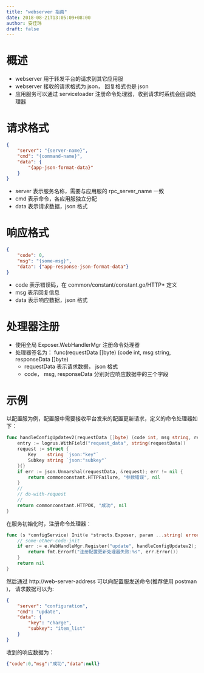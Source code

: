 ```yaml
---
title: "webserver 指南"
date: 2018-08-21T13:05:09+08:00
author: 安佳玮
draft: false
---
```


# 概述

* webserver 用于转发平台的请求到其它应用服
* webserver 接收的请求格式为 json， 回复格式也是 json
* 应用服务可以通过 serviceloader 注册命令处理器，收到请求时系统会回调处理器

# 请求格式

```json
{
    "server": "{server-name}", 
    "cmd": "{command-name}",
    "data": {
        "{app-json-format-data}"
    }
}
```

* server 表示服务名称，需要与应用服的 rpc_server_name 一致
* cmd 表示命令，各应用服独立分配
* data 表示请求数据，json 格式

# 响应格式

```json
{
    "code": 0,
    "msg": "{some-msg}",
    "data": {"app-response-json-format-data"}
}
```

* code 表示错误码，在 common/constant/constant.go/HTTP* 定义
* msg 表示回复信息
* data 表示响应数据，json 格式


# 处理器注册

* 使用全局 Exposer.WebHandlerMgr 注册命令处理器
* 处理器签名为： func(requestData []byte) (code int, msg string, responseData []byte)
    * requestData 表示请求数据， json 格式
    * code， msg, responseData 分别对应响应数据中的三个字段

# 示例

以配置服为例，配置服中需要接收平台发来的配置更新请求，定义的命令处理器如下：

```go
func handleConfigUpdatev2(requestData []byte) (code int, msg string, responseData []byte) {
	entry := logrus.WithField("request_data", string(requestData))
	request := struct {
		Key    string `json:"key"`
		Subkey string `json:"subkey"`
	}{}
	if err := json.Unmarshal(requestData, &request); err != nil {
		return commonconstant.HTTPFailure, "参数错误", nil
    }
    // 
    // do-with-request
    //
	return commonconstant.HTTPOK, "成功", nil
}
```

在服务初始化时，注册命令处理器： 

```go 
func (s *configService) Init(e *structs.Exposer, param ...string) error {
	// some-other-code-init
	if err := e.WebHandleMgr.Register("update", handleConfigUpdatev2); err != nil {
		return fmt.Errorf("注册配置更新处理器失败:%s", err.Error())
	}
	return nil
}
```

然后通过 http://web-server-address 可以向配置服发送命令(推荐使用 postman )， 请求数据可以为:

```json
{
	"server": "configuration",
	"cmd": "update",
	"data": {
		"key": "charge",
		"subkey": "item_list"
	}
}
```

收到的响应数据为：

```json
{"code":0,"msg":"成功","data":null}
```



